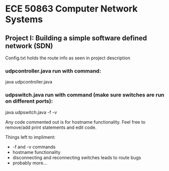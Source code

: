 # ECE  50863 Computer Network Systems
## Project I: Building a simple software defined network (SDN)

Config.txt holds the route info as seen in project description

### udpcontroller.java run with command:
java udpcontroller.java

### udpswitch.java run with command (make sure switches are run on different ports):
java udpswitch.java <switchID> <controller hostname> <switch port> -f <neighbor ID> -v
  

Any code commented out is for hostname functionality. Feel free to remove/add print statements and edit code.


Things left to impliment:
- -f and -v commands
- hostname functionality
- disconnecting and reconnecting switches leads to route bugs
- probably more...
